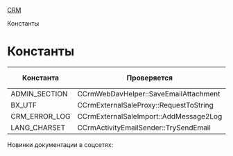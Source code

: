[CRM](/api_help/crm/index.php)

Константы

Константы
=========

| Константа | Проверяется | С версии |
| --- | --- | --- |
| ADMIN\_SECTION | CCrmWebDavHelper::SaveEmailAttachment | 12.0.4 |
| BX\_UTF | CCrmExternalSaleProxy::RequestToString | 11.5.0 |
| CRM\_ERROR\_LOG | CCrmExternalSaleImport::AddMessage2Log | 11.5.0 |
| LANG\_CHARSET | CCrmActivityEmailSender::TrySendEmail | 12.5.9 |

Новинки документации в соцсетях: